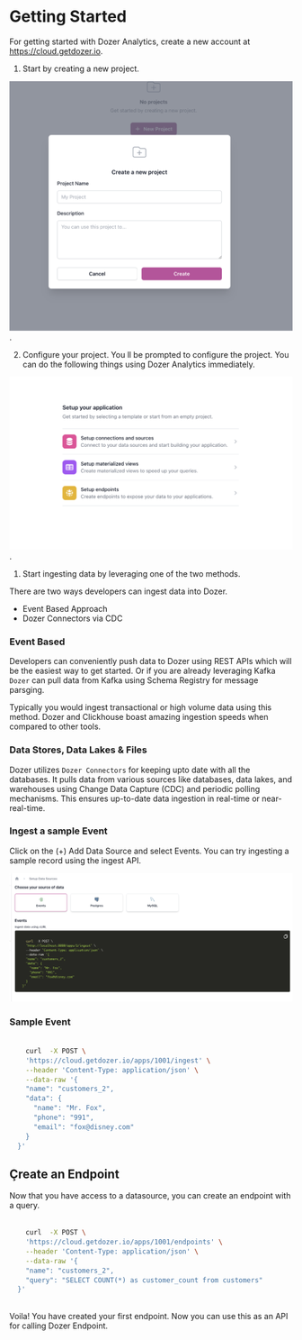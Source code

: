 # Getting Started
For getting started with Dozer Analytics, create a new account at https://cloud.getdozer.io.

1) Start by creating a new project.

![Creating a new Project](./getting_started_pulse/create_new.png). 

2) Configure your project.
You ll be prompted to configure the project. You can do the following things using Dozer Analytics immediately. 

![Setup a new project](./getting_started_pulse/setup.png). 

1) Start ingesting data by leveraging one of the two methods. 

There are two ways developers can ingest data into Dozer. 
- Event Based Approach
- Dozer Connectors via CDC

### Event Based 
Developers can conveniently push data to Dozer using REST APIs which will be the easiest way to get started. Or if you are already leveraging Kafka `Dozer` can pull data from Kafka using Schema Registry for message parsging.

Typically you would ingest transactional or high volume data using this method. Dozer and Clickhouse boast amazing ingestion speeds when compared to other tools. 

### Data Stores, Data Lakes & Files

Dozer utilizes `Dozer Connectors` for keeping upto date with all the databases. It pulls data from various sources like databases, data lakes, and warehouses using Change Data Capture (CDC) and periodic polling mechanisms. This ensures up-to-date data ingestion in real-time or near-real-time.


### Ingest a sample Event
Click on the (+) Add Data Source and select Events. You can try ingesting a sample record using the ingest API. 

![Setup a new project](./getting_started_pulse/ingest.png)

### Sample Event
```bash

    curl  -X POST \
    'https://cloud.getdozer.io/apps/1001/ingest' \
    --header 'Content-Type: application/json' \
    --data-raw '{
    "name": "customers_2",
    "data": {
      "name": "Mr. Fox",
      "phone": "991",
      "email": "fox@disney.com"
    }
  }'
```


## Çreate an Endpoint

Now that you have access to a datasource, you can create an endpoint with a query. 
```bash

    curl  -X POST \
    'https://cloud.getdozer.io/apps/1001/endpoints' \
    --header 'Content-Type: application/json' \
    --data-raw '{
    "name": "customers_2",
    "query": "SELECT COUNT(*) as customer_count from customers"
  }'
  
```

Voila! You have created your first endpoint. Now you can use this as an API for calling Dozer Endpoint.